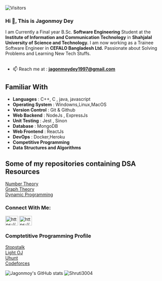 ![Visitors](https://visitor-badge.glitch.me/badge?page_id=jagonmoy)

### Hi 👋, This is **Jagonmoy Dey**
I am Currently a Final year B.Sc. **Software Engineering** Student at the **Institute of Information and Communication Technology** in **Shahjalal University of Science and Technology.** I am now working as a Trainee Software Engineer in **CEFALO Bangladesh Ltd.**
Passionate about Solving Problems and Learning New Tech Stuffs. <br><br>
- 📫 Reach me at : **jagonmoydey1997@gmail.com** <br>

<p/>

## Familiar With 

- **Languages** :  C++, C , java, javascript 
- **Operating System** : Windowns,Linux,MacOS
- **Version Control** : Git & Github
- **Web Backend** : NodeJs , ExpressJs
- **Unit Testing** : Jest , Sinon
- **Database** : MongoDB 
- **Web Frontend** : ReactJs
- **DevOps** : Docker,Heroku
- **Competitive Programming**
- **Data Structures and Algorithms**

## Some of my repositories containing DSA Resources

[Number Theory](https://github.com/jagonmoy/Number-Theory) <br>
[Graph Theory](https://github.com/jagonmoy/Graph-Theory) <br>
[Dynamic Programming](https://github.com/jagonmoy/Dynamic-Programming) <br>

 
### <h3 align="left"> Connect With Me:</h3>

<a href="https://www.linkedin.com/in/jagonmoy/" target="blank"><img align="center" src="https://cdn.jsdelivr.net/npm/simple-icons@3.0.1/icons/linkedin.svg" alt="https://www.linkedin.com/in/jagonmoy/" height="30" width="40" /></a>
<a href="https://www.facebook.com/jagonmoy/" target="blank"><img align="center" src="https://cdn.jsdelivr.net/npm/simple-icons@3.0.1/icons/facebook.svg" alt="https://www.facebook.com/jagonmoy/" height="30" width="40" /></a>

### <h3 allign = "left" > Comptetitive Programming Profile </h3>
 [Stopstalk](https://www.stopstalk.com/user/profile/jagonmoy) <br>
 [Light OJ](https://lightoj.com/user/jagonmoy)<br>
 [Uhunt](https://uhunt.onlinejudge.org/id/954978)<br>
 [Codeforces](https://codeforces.com/profile/Jagonmoy)<br> 
 
 
 
 ![Jagonmoy's GitHub stats](https://github-readme-stats.vercel.app/api?username=jagonmoy&theme=radical) 
 <img src="https://github-readme-stats.vercel.app/api/top-langs/?username=jagonmoy&layout=compact&hide=php,c,html,roff&langs_count=10" alt="Shruti3004" /> 
<!--
**jagonmoy/jagonmoy** is a ✨ _special_ ✨ repository because its `README.md` (this file) appears on your GitHub profile.

Here are some ideas to get you started:

- 🔭 I’m currently working on ...
- 🌱 I’m currently learning ...
- 👯 I’m looking to collaborate on ...
- 🤔 I’m looking for help with ...
- 💬 Ask me about ...
...
- 😄 Pronouns: ...
- ⚡ Fun fact: ...
-->
